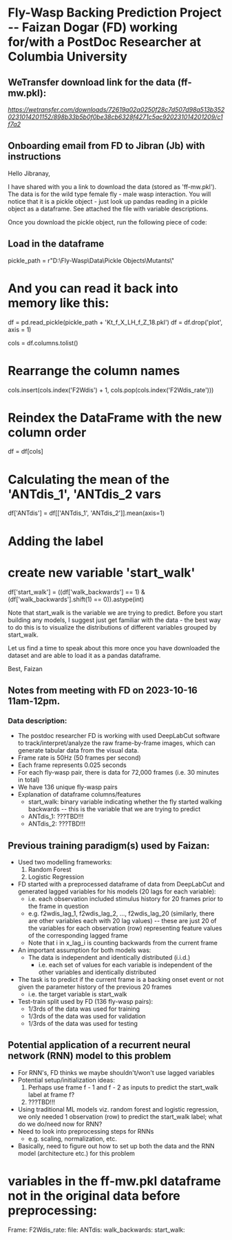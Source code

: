 # Fly-Wasp Backing Prediction Project -- Faizan Dogar (FD) working for/with a PostDoc Researcher at Columbia University

## WeTransfer download link for the data (ff-mw.pkl):
*https://wetransfer.com/downloads/72619a02a0250f28c7d507d98a513b3520231014201152/898b33b5b0f0be38cb6328f4271c5ac920231014201209/c1f7a2*

## Onboarding email from FD to Jibran (Jb) with instructions
Hello Jibranay, 

I have shared with you a link to download the data (stored as 'ff-mw.pkl'). The data is for the wild type female fly - male wasp interaction. You will notice that it is a pickle object - just look up pandas reading in a pickle object as a dataframe. See attached the file with variable descriptions. 

Once you download the pickle object, run the following piece of code: 

## Load in the dataframe
pickle_path = r"D:\Fly-Wasp\Data\Pickle Objects\Mutants\\"

# And you can read it back into memory like this:
df = pd.read_pickle(pickle_path + 'Kt_f_X_LH_f_Z_18.pkl')
df = df.drop('plot', axis = 1)

cols = df.columns.tolist()

# Rearrange the column names
cols.insert(cols.index('F2Wdis') + 1, cols.pop(cols.index('F2Wdis_rate')))

# Reindex the DataFrame with the new column order
df = df[cols]

# Calculating the mean of the 'ANTdis_1', 'ANTdis_2 vars
df['ANTdis'] = df[['ANTdis_1', 'ANTdis_2']].mean(axis=1)

# Adding the label
# create new variable 'start_walk'
df['start_walk'] = ((df['walk_backwards'] == 1) & (df['walk_backwards'].shift(1) == 0)).astype(int)

Note that start_walk is the variable we are trying to predict. Before you start building any models, I suggest just get familiar with the data - the best way to do this is to visualize the distributions of different variables grouped by start_walk. 

Let us find a time to speak about this more once you have downloaded the dataset and are able to load it as a pandas dataframe. 

Best,
Faizan

## Notes from meeting with FD on 2023-10-16 11am-12pm.
### Data description:
- The postdoc researcher FD is working with used DeepLabCut software to track/interpret/analyze the raw frame-by-frame images, which can generate tabular data from the visual data.
- Frame rate is 50Hz (50 frames per second)
- Each frame represents 0.025 seconds
- For each fly-wasp pair, there is data for 72,000 frames (i.e. 30 minutes in total)
- We have 136 unique fly-wasp pairs
- Explanation of dataframe columns/features
    - start_walk: binary variable indicating whether the fly started walking backwards -- this is the variable that we are trying to predict
    - ANTdis_1: ???TBD!!!
    - ANTdis_2: ???TBD!!!

## Previous training paradigm(s) used by Faizan:
- Used two modelling frameworks:
    1. Random Forest
    2. Logistic Regression
- FD started with a preprocessed dataframe of data from DeepLabCut and generated lagged variables for his models (20 lags for each variable):
    - i.e. each observation included stimulus history for 20 frames prior to the frame in question
    - e.g. f2wdis_lag_1, f2wdis_lag_2, ..., f2wdis_lag_20 (similarly, there are other variables each with 20 lag values) -- these are just 20 of the variables for each observation (row) representing feature values of the corresponding lagged frame
    - Note that i in x_lag_i is counting backwards from the current frame
- An important assumption for both models was:
    - The data is independent and identically distributed (i.i.d.)
        - i.e. each set of values for each variable is independent of the other variables and identically distributed
- The task is to predict if the current frame is a backing onset event or not given the parameter history of the previous 20 frames
    - i.e. the target variable is start_walk
- Test-train split used by FD (136 fly-wasp pairs):
    - 1/3rds of the data was used for training
    - 1/3rds of the data was used for validation
    - 1/3rds of the data was used for testing

## Potential application of a recurrent neural network (RNN) model to this problem
- For RNN's, FD thinks we maybe shouldn't/won't use lagged variables
- Potential setup/initialization ideas:
    1. Perhaps use frame f - 1 and f - 2 as inputs to predict the start_walk label at frame f?
    2. ???TBD!!!
- Using traditional ML models viz. random forest and logistic regression, we only needed 1 observation (row) to predict the start_walk label; what do we do/need now for RNN?
- Need to look into preprocessing steps for RNNs
    - e.g. scaling, normalization, etc.
- Basically, need to figure out how to set up both the data and the RNN model (architecture etc.) for this problem




# variables in the ff-mw.pkl dataframe not in the original data before preprocessing:
Frame:
F2Wdis_rate:
file:
ANTdis:
walk_backwards:
start_walk: